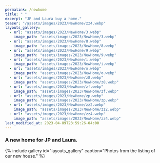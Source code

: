 ```yaml
---
permalink: /newhome
title: " "
excerpt: "JP and Laura buy a home."
teaser: "/assets/images/2023/NewHome/zz4.webp"
layouts_gallery:
  - url: "assets/images/2023/NewHome/3.webp"
    image_path: "assets/images/2023/NewHome/3.webp"
  - url: "assets/images/2023/NewHome/8.webp"
    image_path: "assets/images/2023/NewHome/8.webp"
  - url: "assets/images/2023/NewHome/9.webp"
    image_path: "assets/images/2023/NewHome/9.webp"
  - url: "assets/images/2023/NewHome/i.webp"
    image_path: "assets/images/2023/NewHome/i.webp"
  - url: "assets/images/2023/NewHome/o.webp"
    image_path: "assets/images/2023/NewHome/o.webp"
  - url: "assets/images/2023/NewHome/z8.webp"
    image_path: "assets/images/2023/NewHome/z8.webp"
  - url: "assets/images/2023/NewHome/zf.webp"
    image_path: "assets/images/2023/NewHome/zf.webp"
  - url: "assets/images/2023/NewHome/zp.webp"
    image_path: "assets/images/2023/NewHome/zp.webp"
  - url: "assets/images/2023/NewHome/zz2.webp"
    image_path: "assets/images/2023/NewHome/zz2.webp"
  - url: "assets/images/2023/NewHome/zz4.webp"
    image_path: "assets/images/2023/NewHome/zz4.webp"
last_modified_at: 2023-04-09T23:59:26-04:00
---
```


### A new home for JP and Laura.

{% include gallery id="layouts_gallery" caption="Photos from the listing of our new house." %}
